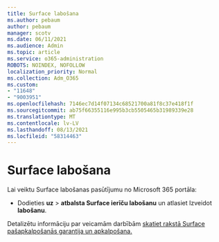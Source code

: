 ```yaml
---
title: Surface labošana
ms.author: pebaum
author: pebaum
manager: scotv
ms.date: 06/11/2021
ms.audience: Admin
ms.topic: article
ms.service: o365-administration
ROBOTS: NOINDEX, NOFOLLOW
localization_priority: Normal
ms.collection: Adm_O365
ms.custom:
- "11648"
- "9003951"
ms.openlocfilehash: 7146ec7d14f07134c68521700a81f8c37e418f1f
ms.sourcegitcommit: ab75f66355116e995b3cb5505465b31989339e28
ms.translationtype: MT
ms.contentlocale: lv-LV
ms.lasthandoff: 08/13/2021
ms.locfileid: "58314463"
---
```

# <a name="surface-repairs"></a>Surface labošana

Lai veiktu Surface labošanas pasūtījumu no Microsoft 365 portāla:

- Dodieties **uz**  >  **atbalsta Surface ierīču labošanu** un atlasiet Izveidot **labošanu**. 

Detalizētu informāciju par veicamām darbībām [skatiet rakstā Surface pašapkalpošanās garantija un apkalpošana.](https://docs.microsoft.com/surface/self-serve-warranty-service)